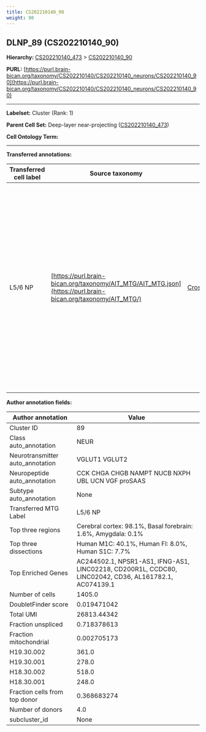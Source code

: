 ```yaml
---
title: CS202210140_90
weight: 90
---
```

## DLNP_89 (CS202210140_90)
<b>Hierarchy: </b>
[CS202210140_473](../CS202210140_473) >
[CS202210140_90](../CS202210140_90)

**PURL:** [https://purl.brain-bican.org/taxonomy/CS202210140/CS202210140_neurons/CS202210140_90](https://purl.brain-bican.org/taxonomy/CS202210140/CS202210140_neurons/CS202210140_90)

---


**Labelset:** Cluster (Rank: 1)

**Parent Cell Set:** Deep-layer near-projecting ([CS202210140_473](../CS202210140_473))



**Cell Ontology Term:** 

[MARKER GENES.]: #


---

[TRANSFERRED ANNOTATIONS.]: #


**Transferred annotations:**

| Transferred cell label | Source taxonomy | Source node accession | Algorithm name | Comment |
|------------------------|-----------------|-----------------------|----------------|---------|
|L5/6 NP|[https://purl.brain-bican.org/taxonomy/AIT_MTG/AIT_MTG.json](https://purl.brain-bican.org/taxonomy/AIT_MTG/)|[CrossArea_subclass:2d233a9ab8](https://purl.brain-bican.org/taxonomy/AIT_MTG/CrossArea_subclass_2d233a9ab8)||We performed PCA (50 components) on our full dataset, trained a random forest classifier (scikit-learn, class_ weight=‘balanced’, max_depth=50) on the MTG labels, and then predicted labels for all cells. We labeled each cluster with the mode of its constituent cells if two conditions were met: more than 0.8 of predicted labels matched the mode, and the mean probability of these pre- dictions was greater than 0.8.|

[AUTHOR ANNOTATION FIELDS.]: #


**Author annotation fields:**

| Author annotation | Value |
|-------------------|-------|
|Cluster ID|89|
|Class auto_annotation|NEUR|
|Neurotransmitter auto_annotation|VGLUT1 VGLUT2|
|Neuropeptide auto_annotation|CCK CHGA CHGB NAMPT NUCB NXPH UBL UCN VGF proSAAS|
|Subtype auto_annotation|None|
|Transferred MTG Label|L5/6 NP|
|Top three regions|Cerebral cortex: 98.1%, Basal forebrain: 1.6%, Amygdala: 0.1%|
|Top three dissections|Human M1C: 40.1%, Human FI: 8.0%, Human S1C: 7.7%|
|Top Enriched Genes|AC244502.1, NPSR1-AS1, IFNG-AS1, LINC02218, CD200R1L, CCDC80, LINC02042, CD36, AL161782.1, AC074139.1|
|Number of cells|1405.0|
|DoubletFinder score|0.019471042|
|Total UMI|26813.44342|
|Fraction unspliced|0.718378613|
|Fraction mitochondrial|0.002705173|
|H19.30.002|361.0|
|H19.30.001|278.0|
|H18.30.002|518.0|
|H18.30.001|248.0|
|Fraction cells from top donor|0.368683274|
|Number of donors|4.0|
|subcluster_id|None|
